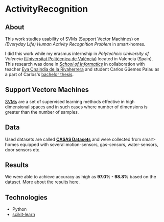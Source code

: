 # ActivityRecognition

## About
This work studies usability of SVMs (Support Vector Machines) on *(Everyday Life) Human Activity Recognition Problem* in smart-homes.

I did this work while my erasmus internship in *Polytechnic University of Valencia* [(Universitat Politècnica de València)](http://www.upv.es/) located in Valencia (Spain).
This research was done in *[School of Informatics](https://www.inf.upv.es/www/etsinf/es/)* in collaboration with teacher [Eva Onaindia de la Rivaherrera](http://www.upv.es/ficha-personal/onaindia) and student Carlos Güemes Palau as a part of Carlos's [bachelor thesis](https://riunet.upv.es/handle/10251/150522).

## Support Vectore Machines
[SVMs](https://scikit-learn.org/stable/modules/svm.html#) are a set of supervised learning methods effective in high dimensional spaces and in such cases where number of dimensions is greater than the number of samples.

## Data
Used datasets are called **[CASAS Datasets](http://casas.wsu.edu/datasets/)** and were collected from smart-homes equipped with several motion-sensors, gas-sensors, water-sensors, door sensors etc.

## Results
We were able to achieve accuracy as high as **97.0% - 98.8%** based on the dataset.
More about the results [here](https://github.com/emanuelzaymus/ActivityRecognition/tree/master/result-reports).

## Technologies
- Python
- [scikit-learn](https://scikit-learn.org/stable/#)
